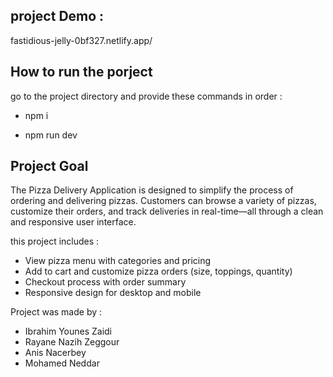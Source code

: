 ## project Demo :

fastidious-jelly-0bf327.netlify.app/


## How to run the porject

go to the project directory and provide these commands in order :

- npm i

- npm run dev

## Project Goal

The Pizza Delivery Application is designed to simplify the process of ordering and delivering pizzas. Customers can browse a variety of pizzas, customize their orders, and track deliveries in real-time—all through a clean and responsive user interface.

this project includes : 

-  View pizza menu with categories and pricing
- Add to cart and customize pizza orders (size, toppings, quantity)
- Checkout process with order summary
- Responsive design for desktop and mobile

 Project was made by :
 
- Ibrahim Younes Zaidi
- Rayane Nazih Zeggour
- Anis Nacerbey
- Mohamed Neddar
